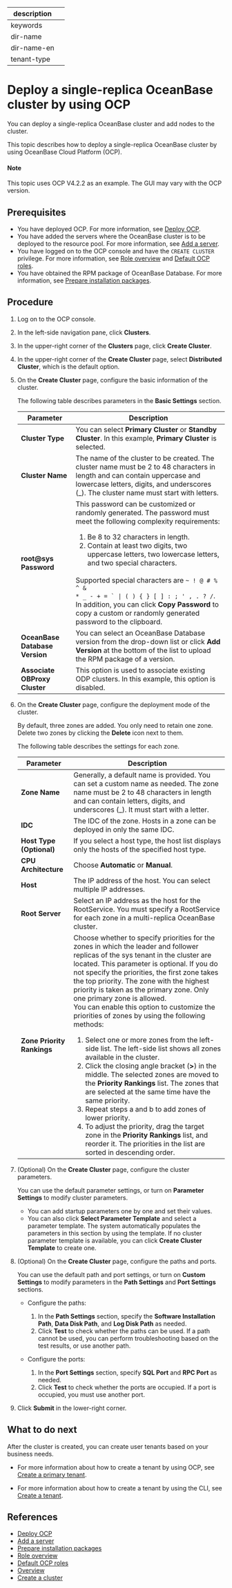 |description||
|---|---|
|keywords||
|dir-name||
|dir-name-en||
|tenant-type||

# Deploy a single-replica OceanBase cluster by using OCP

You can deploy a single-replica OceanBase cluster and add nodes to the cluster.

This topic describes how to deploy a single-replica OceanBase cluster by using OceanBase Cloud Platform (OCP).

<main id="notice" type='explain'>
   <h4>Note</h4>
   <p>This topic uses OCP V4.2.2 as an example. The GUI may vary with the OCP version. </p>
</main>

## Prerequisites

* You have deployed OCP. For more information, see [Deploy OCP](../200.deploy-ocp-use-oat/400.deploy-ocp.md).
* You have added the servers where the OceanBase cluster is to be deployed to the resource pool. For more information, see [Add a server](../100.configuring-the-deploy-environment-through-oat/100.add-server.md).
* You have logged on to the OCP console and have the `CREATE CLUSTER` privilege. For more information, see [Role overview](https://en.oceanbase.com/docs/common-ocp-10000000001187840) and [Default OCP roles](https://en.oceanbase.com/docs/common-ocp-10000000001187841).
* You have obtained the RPM package of OceanBase Database. For more information, see [Prepare installation packages](../../200.preparations-before-deploy/300.prepare-installation-packages.md).

## Procedure

1. Log on to the OCP console.

2. In the left-side navigation pane, click **Clusters**.

3. In the upper-right corner of the **Clusters** page, click **Create Cluster**.

4. In the upper-right corner of the **Create Cluster** page, select **Distributed Cluster**, which is the default option.

5. On the **Create Cluster** page, configure the basic information of the cluster.

   The following table describes parameters in the **Basic Settings** section.

   | **Parameter** | **Description** |
   |-------------------|-----------------|
   | **Cluster Type** | You can select **Primary Cluster** or **Standby Cluster**. In this example, **Primary Cluster** is selected.  |
   | **Cluster Name** | The name of the cluster to be created. The cluster name must be 2 to 48 characters in length and can contain uppercase and lowercase letters, digits, and underscores (_). The cluster name must start with letters.  |
   | **root@sys Password** | This password can be customized or randomly generated. The password must meet the following complexity requirements:</br> <ol><li>Be 8 to 32 characters in length. </li><li>Contain at least two digits, two uppercase letters, two lowercase letters, and two special characters. </li></ol>  </br>Supported special characters are <code>\~ ! @ # % \^ \& \* _ - + = \` \| ( ) { } \[ \] : ; ' , . ? /</code>. </br>In addition, you can click **Copy Password** to copy a custom or randomly generated password to the clipboard.  |
   | **OceanBase Database Version** | You can select an OceanBase Database version from the drop-down list or click **Add Version** at the bottom of the list to upload the RPM package of a version.  |
   | **Associate OBProxy Cluster** | This option is used to associate existing ODP clusters. In this example, this option is disabled.  |

   <!-- ![1](https://obbusiness-private.oss-cn-shanghai.aliyuncs.com/doc/img/observer-enterprise/V4.2.2/400.deploy/OCP422/4%E5%88%86%E5%B8%83%E5%BC%8F%E9%9B%86%E7%BE%A4-1%E5%9F%BA%E7%A1%80%E8%AE%BE%E7%BD%AE.png) -->

6. On the **Create Cluster** page, configure the deployment mode of the cluster.

   By default, three zones are added. You only need to retain one zone. Delete two zones by clicking the **Delete** icon next to them.

   The following table describes the settings for each zone.

   | **Parameter** | **Description** |
   |--------------------|-----------------------------------|
   | **Zone Name** | Generally, a default name is provided. You can set a custom name as needed. The zone name must be 2 to 48 characters in length and can contain letters, digits, and underscores (_). It must start with a letter.  |
   | **IDC** | The IDC of the zone. Hosts in a zone can be deployed in only the same IDC.  |
   | **Host Type (Optional)** | If you select a host type, the host list displays only the hosts of the specified host type.  |
   | **CPU Architecture** | Choose **Automatic** or **Manual**.  |
   | **Host** | The IP address of the host. You can select multiple IP addresses.  |
   | **Root Server** | Select an IP address as the host for the RootService. You must specify a RootService for each zone in a multi-replica OceanBase cluster.  |
   | **Zone Priority Rankings** | Choose whether to specify priorities for the zones in which the leader and follower replicas of the sys tenant in the cluster are located. This parameter is optional. If you do not specify the priorities, the first zone takes the top priority. The zone with the highest priority is taken as the primary zone. Only one primary zone is allowed. </br>You can enable this option to customize the priorities of zones by using the following methods:<ol><li> Select one or more zones from the left-side list. The left-side list shows all zones available in the cluster. </li><li>Click the closing angle bracket (<b>></b>) in the middle. The selected zones are moved to the <b>Priority Rankings</b> list. The zones that are selected at the same time have the same priority. </li><li>Repeat steps a and b to add zones of lower priority. </li><li>To adjust the priority, drag the target zone in the <b>Priority Rankings</b> list, and reorder it. The priorities in the list are sorted in descending order. </li></ol> |

   <!-- ![2](https://obbusiness-private.oss-cn-shanghai.aliyuncs.com/doc/img/observer-enterprise/V4.2.2/400.deploy/OCP422/4%E5%88%86%E5%B8%83%E5%BC%8F%E9%9B%86%E7%BE%A4-2%E9%83%A8%E7%BD%B2%E6%A8%A1%E5%BC%8F1zone.png) -->

7. (Optional) On the **Create Cluster** page, configure the cluster parameters.

   You can use the default parameter settings, or turn on **Parameter Settings** to modify cluster parameters.

   * You can add startup parameters one by one and set their values.
   * You can also click **Select Parameter Template** and select a parameter template. The system automatically populates the parameters in this section by using the template. If no cluster parameter template is available, you can click **Create Cluster Template** to create one.

   <!-- ![3](https://obbusiness-private.oss-cn-shanghai.aliyuncs.com/doc/img/observer-enterprise/V4.2.2/400.deploy/OCP422/4%E5%88%86%E5%B8%83%E5%BC%8F%E9%9B%86%E7%BE%A4-3%E5%8F%82%E6%95%B0%E8%AE%BE%E7%BD%AE.png) -->

8. (Optional) On the **Create Cluster** page, configure the paths and ports.

   You can use the default path and port settings, or turn on **Custom Settings** to modify parameters in the **Path Settings** and **Port Settings** sections.

   * Configure the paths:

      1. In the **Path Settings** section, specify the **Software Installation Path**, **Data Disk Path**, and **Log Disk Path** as needed.
      2. Click **Test** to check whether the paths can be used. If a path cannot be used, you can perform troubleshooting based on the test results, or use another path.

   * Configure the ports:

      1. In the **Port Settings** section, specify **SQL Port** and **RPC Port** as needed.
      2. Click **Test** to check whether the ports are occupied. If a port is occupied, you must use another port.

   <!-- ![4](https://obbusiness-private.oss-cn-shanghai.aliyuncs.com/doc/img/observer-enterprise/V4.2.2/400.deploy/OCP422/4%E5%88%86%E5%B8%83%E5%BC%8F%E9%9B%86%E7%BE%A4-4%E8%87%AA%E5%AE%9A%E4%B9%89%E8%AE%BE%E7%BD%AE.png) -->

9. Click **Submit** in the lower-right corner.

## What to do next

After the cluster is created, you can create user tenants based on your business needs.

* For more information about how to create a tenant by using OCP, see [Create a primary tenant](https://en.oceanbase.com/docs/common-ocp-10000000001187414).

* For more information about how to create a tenant by using the CLI, see [Create a tenant](../../../../600.manage/200.tenant-management/600.common-tenant-operations/200.manage-create-tenant.md).

## References

* [Deploy OCP](../200.deploy-ocp-use-oat/400.deploy-ocp.md)
* [Add a server](../100.configuring-the-deploy-environment-through-oat/100.add-server.md)
* [Prepare installation packages](../../200.preparations-before-deploy/300.prepare-installation-packages.md)
* [Role overview](https://en.oceanbase.com/docs/common-ocp-10000000001187840)
* [Default OCP roles](https://en.oceanbase.com/docs/common-ocp-10000000001187841)
* [Overview](../../../../300.develop/100.application-development-of-mysql-mode/100.connect-to-oceanbase-database-of-mysql-mode/100.connection-methods-overview-of-mysql-mode.md)
* [Create a cluster](https://en.oceanbase.com/docs/common-ocp-10000000001187564)